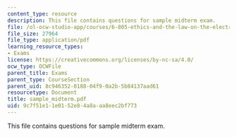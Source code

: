```yaml
---
content_type: resource
description: This file contains questions for sample midterm exam.
file: /ol-ocw-studio-app/courses/6-805-ethics-and-the-law-on-the-electronic-frontier-fall-2005/9c7f51e11e0152e84a8aaa8eec2bf773_sample_midterm.pdf
file_size: 27964
file_type: application/pdf
learning_resource_types:
- Exams
license: https://creativecommons.org/licenses/by-nc-sa/4.0/
ocw_type: OCWFile
parent_title: Exams
parent_type: CourseSection
parent_uid: 8c946352-0188-04f9-0a2b-5b84137aad61
resourcetype: Document
title: sample_midterm.pdf
uid: 9c7f51e1-1e01-52e8-4a8a-aa8eec2bf773
---
```

This file contains questions for sample midterm exam.